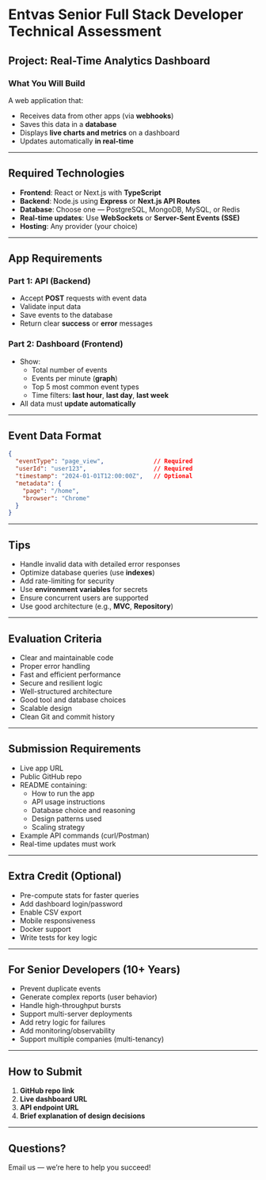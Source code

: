 # Entvas Senior Full Stack Developer Technical Assessment

## Project: Real-Time Analytics Dashboard

### What You Will Build

A web application that:

- Receives data from other apps (via **webhooks**)
- Saves this data in a **database**
- Displays **live charts and metrics** on a dashboard
- Updates automatically **in real-time**

---

## Required Technologies

- **Frontend**: React or Next.js with **TypeScript**
- **Backend**: Node.js using **Express** or **Next.js API Routes**
- **Database**: Choose one — PostgreSQL, MongoDB, MySQL, or Redis
- **Real-time updates**: Use **WebSockets** or **Server-Sent Events (SSE)**
- **Hosting**: Any provider (your choice)

---

## App Requirements

### Part 1: API (Backend)

- Accept **POST** requests with event data
- Validate input data
- Save events to the database
- Return clear **success** or **error** messages

### Part 2: Dashboard (Frontend)

- Show:
  - Total number of events
  - Events per minute (**graph**)
  - Top 5 most common event types
  - Time filters: **last hour**, **last day**, **last week**
- All data must **update automatically**

---

## Event Data Format

```json
{
  "eventType": "page_view",              // Required
  "userId": "user123",                   // Required
  "timestamp": "2024-01-01T12:00:00Z",   // Optional
  "metadata": {
    "page": "/home",
    "browser": "Chrome"
  }
}
```

---

## Tips

- Handle invalid data with detailed error responses
- Optimize database queries (use **indexes**)
- Add rate-limiting for security
- Use **environment variables** for secrets
- Ensure concurrent users are supported
- Use good architecture (e.g., **MVC**, **Repository**)

---

## Evaluation Criteria

- Clear and maintainable code
- Proper error handling
- Fast and efficient performance
- Secure and resilient logic
- Well-structured architecture
- Good tool and database choices
- Scalable design
- Clean Git and commit history

---

## Submission Requirements

- Live app URL
- Public GitHub repo
- README containing:
  - How to run the app
  - API usage instructions
  - Database choice and reasoning
  - Design patterns used
  - Scaling strategy
- Example API commands (curl/Postman)
- Real-time updates must work

---

## Extra Credit (Optional)

- Pre-compute stats for faster queries
- Add dashboard login/password
- Enable CSV export
- Mobile responsiveness
- Docker support
- Write tests for key logic

---

## For Senior Developers (10+ Years)

- Prevent duplicate events
- Generate complex reports (user behavior)
- Handle high-throughput bursts
- Support multi-server deployments
- Add retry logic for failures
- Add monitoring/observability
- Support multiple companies (multi-tenancy)

---

## How to Submit

1. **GitHub repo link**
2. **Live dashboard URL**
3. **API endpoint URL**
4. **Brief explanation of design decisions**

---

## Questions?

Email us — we’re here to help you succeed!
